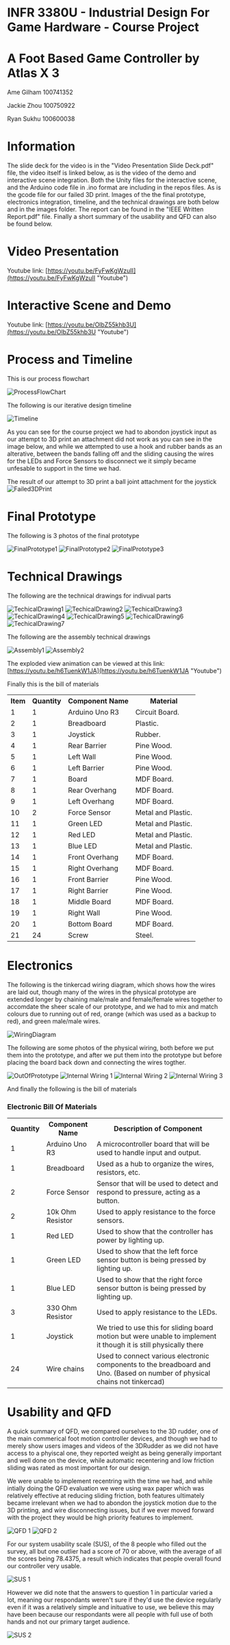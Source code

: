 # INFR 3380U - Industrial Design For Game Hardware - Course Project

# A Foot Based Game Controller by Atlas X 3

Ame Gilham 100741352

Jackie Zhou 100750922

Ryan Sukhu 100600038

# Information

The slide deck for the video is in the "Video Presentation Slide Deck.pdf" file, the video itself is linked below,
as is the video of the demo and interactive scene integration. Both the Unity files for the interactive scene, 
and the Arduino code file in .ino format are including in the repos files. As is the gcode file for our failed
3D print. Images of the the final prototype, electronics integration, timeline, and the technical drawings are 
both below and in the images folder. The report can be found in the "IEEE Written Report.pdf" file. Finally a 
short summary of the usability and QFD can also be found below.

# Video Presentation

Youtube link: [https://youtu.be/FyFwKgWzuII](https://youtu.be/FyFwKgWzuII "Youtube")

# Interactive Scene and Demo

Youtube link: [https://youtu.be/OlbZ55khb3U](https://youtu.be/OlbZ55khb3U "Youtube")

# Process and Timeline

This is our process flowchart

![ProcessFlowChart](Images/ProcessFlowchart.png)

The following is our iterative design timeline

![Timeline](Images/IterativeDesignTimeline.PNG)

As you can see for the course project we had to abondon joystick input as our attempt
to 3D print an attachment did not work as you can see in the image below, and while 
we attempted to use a hook and rubber bands as an alterative, between the bands falling
off and the sliding causing the wires for the LEDs and Force Sensors to disconnect we it
simply became unfesable to support in the time we had. 

The result of our attempt to 3D print a ball joint attachment for the joystick 
![Failed3DPrint](Images/Failed3DPrint.jpg)

# Final Prototype

The following is 3 photos of the final prototype

![FinalPrototype1](Images/FinalPrototypeImage1.jpg)
![FinalPrototype2](Images/FinalPrototypeImage2.jpg)
![FinalPrototype3](Images/FinalPrototypeImage3.jpg)

# Technical Drawings 

The following are the technical drawings for indivual parts

![TechicalDrawing1](Images/BarrierPartDrawingv1-1.png)
![TechicalDrawing2](Images/BaseWallPartDrawingv1-1.png)
![TechicalDrawing3](Images/BottomBasePartDrawingv1-1.png)
![TechicalDrawing4](Images/Front&RearOverhangPartDrawingv1-1.png)
![TechicalDrawing5](Images/MainBoardPartDrawingv1-1.png)
![TechicalDrawing6](Images/MiddleBasePartDrawingv1-1.png)
![TechicalDrawing7](Images/SideOverhangPartDrawingv1-1.png)

The following are the assembly technical drawings

![Assembly1](Images/FinalDesignExplodedViewDrawingv1-1.png)
![Assembly2](Images/FootControllerFullAssemblyDrawingv1-1.png)

The exploded view animation can be viewed at this link: [https://youtu.be/h6TuenkW1JA](https://youtu.be/h6TuenkW1JA "Youtube")

Finally this is the bill of materials

<table style="margin-left: auto; margin-right: auto;">
  <tr><th>Item</th>  	        <th>Quantity</th>             <th>Component Name</th>                       <th>Material</th></tr>
  <tr><td>1</td> 		<td>1</td>   		  <td>Arduino Uno R3</td>                       <td>Circuit Board.</td></tr>
  <tr><td>2</td> 		<td>1</td>   		  <td>Breadboard</td>                           <td>Plastic.</td></tr>
  <tr><td>3</td> 		<td>1</td>   		  <td>Joystick</td>                       	<td>Rubber.</td></tr>
  <tr><td>4</td> 		<td>1</td>   		  <td>Rear Barrier</td>                         <td>Pine Wood.</td></tr>
  <tr><td>5</td> 		<td>1</td>   		  <td>Left Wall</td>                         	<td>Pine Wood.</td></tr>
  <tr><td>6</td> 		<td>1</td>   		  <td>Left Barrier</td>                         <td>Pine Wood.</td></tr>
  <tr><td>7</td> 		<td>1</td>   		  <td>Board</td>                         	<td>MDF Board.</td></tr>
  <tr><td>8</td> 		<td>1</td>   		  <td>Rear Overhang</td>                        <td>MDF Board.</td></tr>
  <tr><td>9</td> 		<td>1</td>   		  <td>Left Overhang</td>                        <td>MDF Board.</td></tr>
  <tr><td>10</td> 		<td>2</td>   		  <td>Force Sensor</td>                         <td>Metal and Plastic.</td></tr>
  <tr><td>11</td> 		<td>1</td>   		  <td>Green LED</td>				<td>Metal and Plastic.</td></tr>
  <tr><td>12</td> 		<td>1</td>   		  <td>Red LED</td>				<td>Metal and Plastic.</td></tr>
  <tr><td>13</td> 		<td>1</td>   		  <td>Blue LED</td>				<td>Metal and Plastic.</td></tr>
  <tr><td>14</td> 		<td>1</td>   		  <td>Front Overhang</td>			<td>MDF Board.</td></tr>
  <tr><td>15</td> 		<td>1</td>   		  <td>Right Overhang</td>			<td>MDF Board.</td></tr>
  <tr><td>16</td> 		<td>1</td>   		  <td>Front Barrier</td>			<td>Pine Wood.</td></tr>
  <tr><td>17</td> 		<td>1</td>   		  <td>Right Barrier</td>			<td>Pine Wood.</td></tr>
  <tr><td>18</td> 		<td>1</td>   		  <td>Middle Board</td>				<td>MDF Board.</td></tr>
  <tr><td>19</td> 		<td>1</td>   		  <td>Right Wall</td>				<td>Pine Wood.</td></tr>
  <tr><td>20</td> 		<td>1</td>   		  <td>Bottom Board</td>				<td>MDF Board.</td></tr>
  <tr><td>21</td> 		<td>24</td>   		  <td>Screw</td>				<td>Steel.</td></tr>
</table>

# Electronics

The following is the tinkercad wiring diagram, which shows how the wires are laid out, though 
many of the wires in the physical prototype are extended longer by chaining male/male and 
female/female wires together to accomdate the sheer scale of our prototype, and we had to 
mix and match colours due to running out of red, orange (which was used as a backup to red), 
and green male/male wires. 

![WiringDiagram](Images/WiringDiagram.jpg)

The following are some photos of the physical wiring, both before we put them into the 
prototype, and after we put them into the prototype but before placing the board back
down and connecting the wires togther.

![OutOfPrototype](Images/WiringOutsideOfPrototype.jpg)
![Internal Wiring 1](Images/InternalWiring1.jpg)
![Internal Wiring 2](Images/InternalWiring2.jpg)
![Internal Wiring 3](Images/InternalWiring3.jpg)

And finally the following is the bill of materials

### Electronic Bill Of Materials

<table style="margin-left: auto; margin-right: auto;">
  <tr><th>Quantity</th>           <th>Component Name</th>                       <th>Description of Component</th></tr>
  <tr><td>1</td>   		  <td>Arduino Uno R3</td>                       <td>A microcontroller board that will be used to handle input and output.</td></tr>
  <tr><td>1</td>   		  <td>Breadboard</td>       	                <td>Used as a hub to organize the wires, resistors, etc.</td></tr>
  <tr><td>2</td>   		  <td>Force Sensor</td>               		<td>Sensor that will be used to detect and respond to pressure, acting as a button.</td></tr>
  <tr><td>2</td>   		  <td>10k Ohm Resistor</td>                   	<td>Used to apply resistance to the force sensors.</td></tr>
  <tr><td>1</td>   		  <td>Red LED</td>                              <td>Used to show that the controller has power by lighting up.</td></tr>
  <tr><td>1</td>   		  <td>Green LED</td>                            <td>Used to show that the left force sensor button is being pressed by lighting up.</td></tr>
  <tr><td>1</td>   		  <td>Blue LED</td>                             <td>Used to show that the right force sensor button is being pressed by lighting up.</td></tr>
  <tr><td>3</td>   		  <td>330 Ohm Resistor</td>                   	<td>Used to apply resistance to the LEDs.</td></tr>
  <tr><td>1</td>                  <td>Joystick</td>                   		<td>We tried to use this for sliding board motion but were unable to implement it though it is still physically there</td></tr>
  <tr><td>24</td>                 <td>Wire chains</td>       			<td>Used to connect various electronic components to the breadboard and Uno. (Based on number of physical chains not tinkercad)</td></tr>
</table>

# Usability and QFD 

A quick summary of QFD, we compared ourselves to the 3D rudder, one of the main commerical
foot motion controller devices, and though we had to merely show users images and videos of 
the 3DRudder as we did not have access to a phyiscal one, they reported weight as being generally
important and well done on the device, while automatic recentering and low friction sliding was
rated as most important for our design. 

We were unable to implement recentring with the time we had, and while intially doing the QFD 
evaluation we were using wax paper which was relatively effective at reducing sliding friction,
both features ultimately became irrelevant when we had to abondon the joystick motion due to the 
3D printing, and wire disconnecting issues, but if we ever moved forward with the project they would
be high priority features to implement. 

![QFD 1](Images/QFD1.PNG)
![QFD 2](Images/QFD2.PNG)

For our system usability scale (SUS), of the 8 people who filled out the survey, all but one 
outlier had a score of 70 or above, with the average of all the scores being 78.4375, a result
which indicates that people overall found our controller very usable.

![SUS 1](Images/SUS1.PNG)

However we did note that the answers to question 1 in particular varied a lot, meaning our respondants
weren't sure if they'd use the device regularly even if it was a relatively simple and inituative to 
use, we believe this may have been because our respondants were all people with full use of both hands
and not our primary target audience.

![SUS 2](Images/SUS2.PNG)



